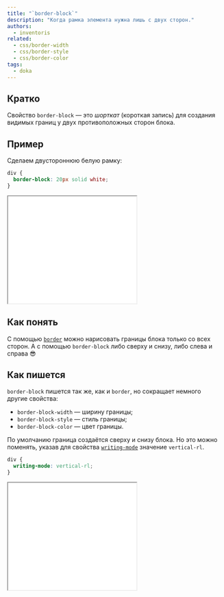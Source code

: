 ```yaml
---
title: "`border-block`"
description: "Когда рамка элемента нужна лишь с двух сторон."
authors:
  - inventoris
related:
  - css/border-width
  - css/border-style
  - css/border-color
tags:
  - doka
---
```


## Кратко

Свойство `border-block` — это _шорткат_ (короткая запись) для создания видимых границ у двух противоположных сторон блока.

## Пример

Сделаем двустороннюю белую рамку:

```css
div {
  border-block: 20px solid white;
}
```

<iframe title="Двусторонняя рамка сверху и снизу" src="demos/border-up-down/" height="250"></iframe>

## Как понять

С помощью [`border`](/css/border/) можно нарисовать границы блока только со всех сторон. А с помощью `border-block` либо сверху и снизу, либо слева и справа 😎

## Как пишется

`border-block` пишется так же, как и `border`, но сокращает немного другие свойства:

- `border-block-width` — ширину границы;
- `border-block-style` — стиль границы;
- `border-block-color` — цвет границы.

По умолчанию граница создаётся сверху и снизу блока. Но это можно поменять, указав для свойства [`writing-mode`](/css/writing-mode/) значение `vertical-rl`.

```css
div {
  writing-mode: vertical-rl;
}
```

<iframe title="Двусторонняя рамка слева и справа" src="demos/border-left-right/" height="250"></iframe>

